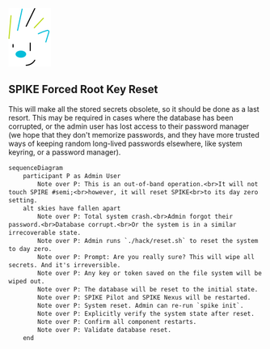 ![SPIKE](../../assets/spike-banner.png)

## SPIKE Forced Root Key Reset

This will make all the stored secrets obsolete, so it should be done
as a last resort. This may be required in cases where the database has been
corrupted, or the admin user has lost access to their password manager
(we hope that they don't memorize passwords, and they have more trusted ways
of keeping random long-lived passwords elsewhere, like system keyring, or a
password manager).

```mermaid
sequenceDiagram
    participant P as Admin User
        Note over P: This is an out-of-band operation.<br>It will not touch SPIRE #semi;<br>however, it will reset SPIKE<br>to its day zero setting.
    alt skies have fallen apart
        Note over P: Total system crash.<br>Admin forgot their password.<br>Database corrupt.<br>Or the system is in a similar irrecoverable state.
        Note over P: Admin runs `./hack/reset.sh` to reset the system to day zero.
        Note over P: Prompt: Are you really sure? This will wipe all secrets. And it's irreversible.
        Note over P: Any key or token saved on the file system will be wiped out.
        Note over P: The database will be reset to the initial state.
        Note over P: SPIKE Pilot and SPIKE Nexus will be restarted.
        Note over P: System reset. Admin can re-run `spike init`.
        Note over P: Explicitly verify the system state after reset.
        Note over P: Confirm all component restarts.
        Note over P: Validate database reset.
    end
```